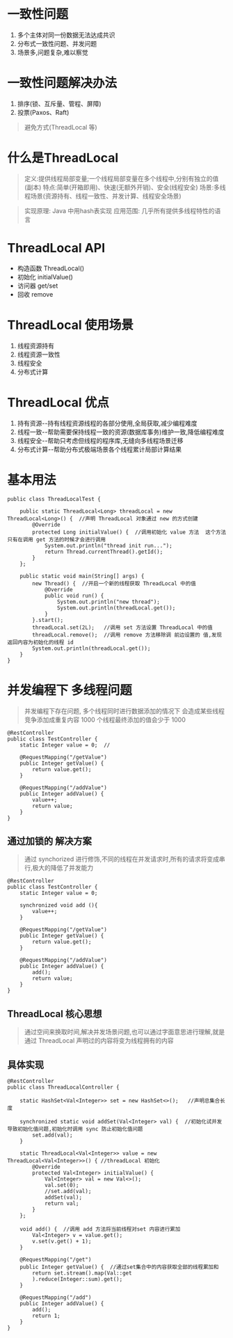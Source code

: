 # 一致性问题

1. 多个主体对同一份数据无法达成共识
2. 分布式一致性问题、并发问题
3. 场景多,问题复杂,难以察觉

# 一致性问题解决办法

1. 排序(锁、互斥量、管程、屏障)
2. 投票(Paxos、Raft)

> 避免方式(ThreadLocal 等)


# 什么是ThreadLocal

> 定义:提供线程局部变量;一个线程局部变量在多个线程中,分别有独立的值(副本)
> 特点:简单(开箱即用)、快速(无额外开销)、安全(线程安全)
> 场景:多线程场景(资源持有、线程一致性、并发计算、线程安全场景)

> 实现原理: Java 中用hash表实现
> 应用范围: 几乎所有提供多线程特性的语言

# ThreadLocal API

* 构造函数 ThreadLocal<T>()
* 初始化 initialValue()
* 访问器 get/set
* 回收 remove

# ThreadLocal 使用场景

1. 线程资源持有
2. 线程资源一致性  
3. 线程安全
4. 分布式计算

# ThreadLocal 优点

1. 持有资源--持有线程资源线程的各部分使用,全局获取,减少编程难度
2. 线程一致--帮助需要保持线程一致的资源(数据库事务)维护一致,降低编程难度
3. 线程安全--帮助只考虑但线程的程序库,无缝向多线程场景迁移
4. 分布式计算--帮助分布式极端场景各个线程累计局部计算结果 


# 基本用法

```
public class ThreadLocalTest {

    public static ThreadLocal<Long> threadLocal = new ThreadLocal<Long>() {  //声明 ThreadLocal 对象通过 new 的方式创建
        @Override
        protected Long initialValue() {  //调用初始化 value 方法  这个方法只有在调用 get 方法的时候才会进行调用
            System.out.println("thread init run...");
            return Thread.currentThread().getId();
        }
    };

    public static void main(String[] args) {
        new Thread() {  //开启一个新的线程获取 ThreadLocal 中的值
            @Override
            public void run() {
                System.out.println("new thread");
                System.out.println(threadLocal.get());
            }
        }.start();
        threadLocal.set(2L);   //调用 set 方法设置 ThreadLocal 中的值
        threadLocal.remove();  //调用 remove 方法移除调 前边设置的 值,发现返回内容为初始化的线程 id
        System.out.println(threadLocal.get());
    }
}
```

# 并发编程下 多线程问题

> 并发编程下存在问题, 多个线程同时进行数据添加的情况下 会造成某些线程竞争添加成重复内容 1000 个线程最终添加的值会少于 1000

```
@RestController
public class TestController {
	static Integer value = 0;  // 
	
	@RequestMapping("/getValue")
    public Integer getValue() {
        return value.get();
    }
	
	@RequestMapping("/addValue")
    public Integer addValue() {
        value++;
        return value;
    }
}
```

## 通过加锁的 解决方案

> 通过 synchorized 进行修饰,不同的线程在并发请求时,所有的请求将变成串行,极大的降低了并发能力

```
@RestController
public class TestController {
	static Integer value = 0; 
	
	synchronized void add (){
		value++;
	}
	
	@RequestMapping("/getValue")
    public Integer getValue() {
        return value.get();
    }
	
	@RequestMapping("/addValue")
    public Integer addValue() {
        add();
        return value;
    }
}
```

## ThreadLocal 核心思想

> 通过空间来换取时间,解决并发场景问题,也可以通过字面意思进行理解,就是通过 ThreadLocal 声明过的内容将变为线程拥有的内容

## 具体实现

```
@RestController
public class ThreadLocalController {

    static HashSet<Val<Integer>> set = new HashSet<>();   //声明总集合长度

    synchronized static void addSet(Val<Integer> val) {  //初始化试并发导致初始化值问题,初始化时调用 sync 防止初始化值问题
        set.add(val);
    }

    static ThreadLocal<Val<Integer>> value = new ThreadLocal<Val<Integer>>() { //threadLocal 初始化
        @Override
        protected Val<Integer> initialValue() {
            Val<Integer> val = new Val<>();
            val.set(0);
            //set.add(val);
            addSet(val);
            return val;
        }
    };

    void add() {  //调用 add 方法将当前线程对set 内容进行累加
        Val<Integer> v = value.get();
        v.set(v.get() + 1);
    }

    @RequestMapping("/get")
    public Integer getValue() {  //通过set集合中的内容获取全部的线程累加和
        return set.stream().map(Val::get
        ).reduce(Integer::sum).get();
    }

    @RequestMapping("/add")
    public Integer addValue() {
        add();
        return 1;
    }
}

```
